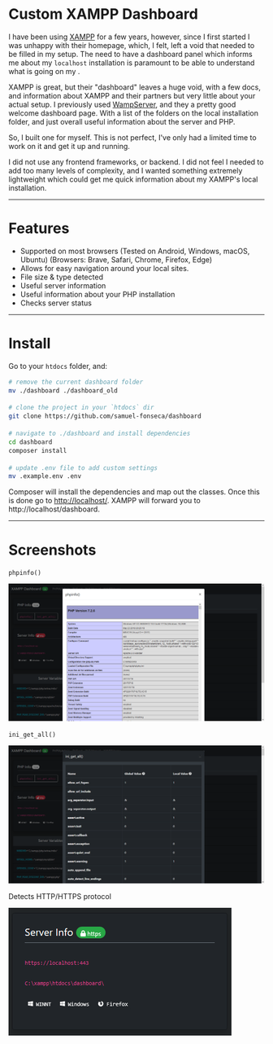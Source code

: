 # Custom XAMPP Dashboard

I have been using [XAMPP](https://www.apachefriends.org/index.html) for a few years, however, since I first started I was unhappy with their homepage, which, I felt, left a void that needed to be filled in my setup. The need to have a dashboard panel which informs me about my `localhost` installation is paramount to be able to understand what is going on my .

XAMPP is great, but their "dashboard" leaves a huge void, with a few docs, and information about XAMPP and their partners but very little about your actual setup. I previously used [WampServer](http://www.wampserver.com/en/), and they a pretty good welcome dashboard page. With a list of the folders on the local installation folder, and just overall useful information about the server and PHP.

So, I built one for myself. This is not perfect, I've only had a limited time to work on it and get it up and running.

I did not use any frontend frameworks, or backend. I did not feel I needed to add too many levels of complexity, and I wanted something extremely lightweight which could get me quick information about my XAMPP's local installation.

---

# Features

- Supported on most browsers (Tested on Android, Windows, macOS, Ubuntu) (Browsers: Brave, Safari, Chrome, Firefox, Edge)
- Allows for easy navigation around your local sites.
- File size & type detected
- Useful server information
- Useful information about your PHP installation
- Checks server status

---

# Install

Go to your `htdocs` folder, and:

```sh
# remove the current dashboard folder
mv ./dashboard ./dashboard_old

# clone the project in your `htdocs` dir
git clone https://github.com/samuel-fonseca/dashboard

# navigate to ./dashboard and install dependencies
cd dashboard
composer install

# update .env file to add custom settings
mv .example.env .env
```

Composer will install the dependencies and map out the classes. Once this is done go to [http://localhost/](http://localhost/). XAMPP will forward you to http://localhost/dashboard.

---

# Screenshots

`phpinfo()`

![alt text][phpinfo]


`ini_get_all()`

![alt text][ini_get_all]



Detects HTTP/HTTPS protocol

![alt text][https]

[ini_get_all]: https://github.com/samuel-fonseca/dashboard/raw/master/screenshots/current/Screenshot_ini_get_all.png
[phpinfo]: https://github.com/samuel-fonseca/dashboard/raw/master/screenshots/current/Screenshot_phpinfo.png
[https]: https://github.com/samuel-fonseca/dashboard/raw/master/screenshots/current/Screenshot_https.png
